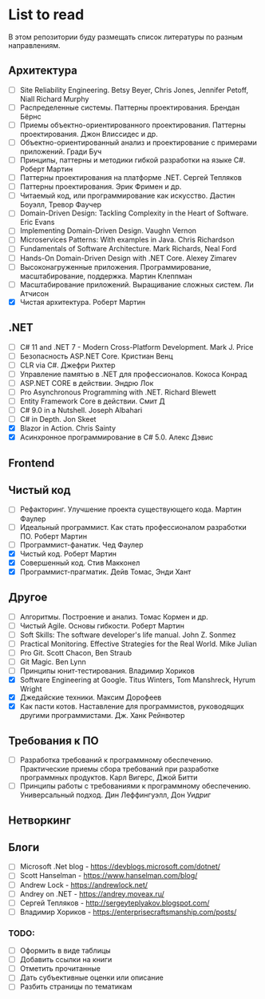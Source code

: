 # List to read
В этом репозитории буду размещать список литературы по разным направлениям.

## Архитектура
- [ ] Site Reliability Engineering. Betsy Beyer, Chris Jones, Jennifer Petoff, Niall Richard Murphy
- [ ] Распределенные системы. Паттерны проектирования. Брендан Бёрнс
- [ ] Приемы объектно-ориентированного проектирования. Паттерны проектирования. Джон Влиссидес и др.
- [ ] Объектно-ориентированный анализ и проектирование с примерами приложений. Гради Буч
- [ ] Принципы, паттерны и методики гибкой разработки на языке C#. Роберт Мартин
- [ ] Паттерны проектирования на платформе .NET. Сергей Тепляков
- [ ] Паттерны проектирования. Эрик Фримен и др.
- [ ] Читаемый код, или программирование как искусство. Дастин Боуэлл, Тревор Фаучер
- [ ] Domain-Driven Design: Tackling Complexity in the Heart of Software. Eric Evans
- [ ] Implementing Domain-Driven Design. Vaughn Vernon
- [ ] Microservices Patterns: With examples in Java. Chris Richardson
- [ ] Fundamentals of Software Architecture. Mark Richards, Neal Ford
- [ ] Hands-On Domain-Driven Design with .NET Core. Alexey Zimarev
- [ ] Высоконагруженные приложения. Программирование, масштабирование, поддержка. Мартин Клеппман
- [ ] Масштабирование приложений. Выращивание сложных систем. Ли Атчисон
- [x] Чистая архитектура. Роберт Мартин

## .NET
- [ ] C# 11 and .NET 7 - Modern Cross-Platform Development. Mark J. Price
- [ ] Безопасность ASP.NET Core. Кристиан Венц
- [ ] CLR via C#. Джефри Рихтер
- [ ] Управление памятью в .NET для профессионалов. Кокоса Конрад
- [ ] ASP.NET CORE в действии. Эндрю Лок
- [ ] Pro Asynchronous Programming with .NET. Richard Blewett
- [ ] Entity Framework Core в действии. Смит Д
- [ ] C# 9.0 in a Nutshell. Joseph Albahari
- [ ] C# in Depth. Jon Skeet
- [x] Blazor in Action. Chris Sainty
- [x] Асинхронное программирование в C# 5.0. Алекс Дэвис

## Frontend

## Чистый код
- [ ] Рефакторинг. Улучшение проекта существующего кода. Мартин Фаулер
- [ ] Идеальный программист. Как стать профессионалом разработки ПО. Роберт Мартин
- [ ] Программист-фанатик. Чед Фаулер
- [x] Чистый код. Роберт Мартин
- [x] Совершенный код. Стив Макконел
- [x] Программист-прагматик. Дейв Томас, Энди Хант

## Другое
- [ ] Алгоритмы. Построение и анализ. Томас Кормен и др.
- [ ] Чистый Agile. Основы гибкости. Роберт Мартин
- [ ] Soft Skills: The software developer's life manual. John Z. Sonmez
- [ ] Practical Monitoring. Effective Strategies for the Real World. Mike Julian
- [ ] Pro Git. Scott Chacon, Ben Straub
- [ ] Git Magic. Ben Lynn
- [ ] Принципы юнит-тестирования. Владимир Хориков
- [x] Software Engineering at Google. Titus Winters, Tom Manshreck, Hyrum  Wright
- [x] Джедайские техники. Максим Дорофеев
- [x] Как пасти котов. Наставление для программистов, руководящих другими программистами. Дж. Ханк Рейнвотер

## Требования к ПО
- [ ] Разработка требований к программному обеспечению. Практические приемы сбора требований при разработке программных продуктов. Карл Вигерс, Джой Битти
- [ ] Принципы работы с требованиями к программному обеспечению. Универсальный подход. Дин Леффингуэлл, Дон Уидриг

## Нетворкинг

## Блоги
- [ ] Microsoft .Net blog - https://devblogs.microsoft.com/dotnet/
- [ ] Scott Hanselman - https://www.hanselman.com/blog/
- [ ] Andrew Lock - https://andrewlock.net/
- [ ] Andrey on .NET - https://andrey.moveax.ru/
- [ ] Сергей Тепляков - http://sergeyteplyakov.blogspot.com/
- [ ] Владимир Хориков - https://enterprisecraftsmanship.com/posts/

### TODO:
- [ ] Оформить в виде таблицы
- [ ] Добавить ссылки на книги
- [ ] Отметить прочитанные
- [ ] Дать субъективные оценки или описание
- [ ] Разбить страницы по тематикам
